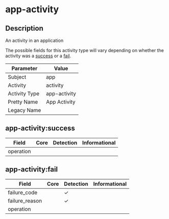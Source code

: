 app-activity
============

Description
-----------
An activity in an application

The possible fields for this activity type will vary depending on whether the activity was a [success](#app-activitysuccess) or a [fail](#app-activityfail).

| Parameter     | Value        |
| ------------- | ------------ |
| Subject       | app          |
| Activity      | activity     |
| Activity Type | app-activity |
| Pretty Name   | App Activity |
| Legacy Name   |              |

app-activity:success
--------------------

| Field     | Core | Detection | Informational |
| --------- | ---- | --------- | ------------- |
| operation |      |           |               |

app-activity:fail
-----------------

| Field          | Core | Detection | Informational |
| -------------- | ---- | --------- | ------------- |
| failure_code   |      | &#10003;  |               |
| failure_reason |      | &#10003;  |               |
| operation      |      |           |               |
